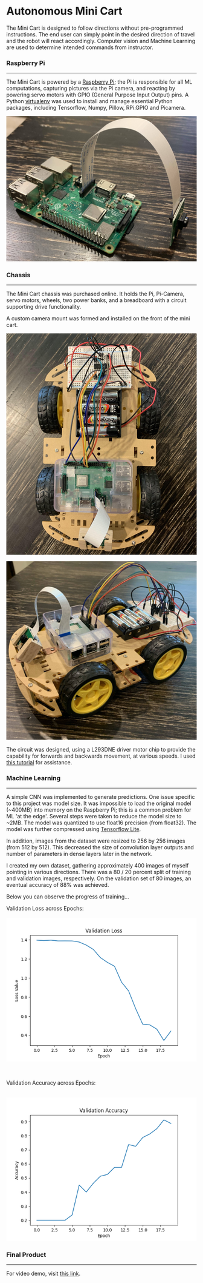 <h1>Autonomous Mini Cart</h1>

The Mini Cart is designed to follow directions without pre-programmed instructions.
The end user can simply point in the desired direction of travel and the robot will
react accordingly. Computer vision and Machine Learning are used to determine
intended commands from instructor.

<h3>Raspberry Pi</h3>
<hr>

The Mini Cart is powered by a
<a href = "https://www.raspberrypi.org/" target = "_blank" style = "color: black">Raspberry Pi</a>; the Pi is
responsible for all ML computations, capturing pictures via the Pi camera, and reacting
by powering servo motors with GPIO (General Purpose Input Output) pins. A Python
<a href = "https://virtualenv.pypa.io/en/latest/" target = "_blank" style = "color: black">virtualenv</a>
was used to install and manage essential Python packages, including Tensorflow, Numpy,
Pillow, RPi.GPIO and Picamera.

![](images/pi.jpg)

<h3>Chassis</h3>
<hr>

The Mini Cart chassis was purchased online. It holds the Pi, Pi-Camera, servo motors,
wheels, two power banks, and a breadboard with a circuit supporting drive functionality.

A custom camera mount was formed and installed on the front of the mini cart.


![](images/auto-robot1.jpg)

![](images/auto-robot2.jpg)

The circuit was designed, using a L293DNE driver motor chip to provide the capability
for forwards and backwards movement, at various speeds. I used
<a href = "https://business.tutsplus.com/tutorials/controlling-dc-motors-using-python-with-a-raspberry-pi--cms-20051">
this tutorial</a> for assistance.

<h3>Machine Learning</h3>
<hr>

A simple CNN was implemented to generate predictions. One issue specific to this project
was model size. It was impossible to load the original model (~400MB) into memory on the
Raspberry Pi; this is a common problem for ML 'at the edge'. Several steps were taken to 
reduce the model size to ~2MB. The model was quantized to use float16 precision (from
float32). The model was further compressed using 
<a href = "https://www.tensorflow.org/lite" target = "_blank">Tensorflow Lite</a>. 

In addition, images from the dataset were resized to 256 by 256 images (from 512 by 512).
This decreased the size of convolution layer outputs and number of parameters in dense 
layers later in the network.

I created my own dataset, gathering approximately 400 images of myself pointing in 
various directions. There was a 80 / 20 percent split of training and validation images, 
respectively. On the validation set of 80 images, an eventual accuracy of 88% was 
achieved.

Below you can observe the progress of training...

Validation Loss across Epochs:<br><br>
![](trained_models/model_v2/val_loss.png)

<br>

Validation Accuracy across Epochs: <br><br>

![](trained_models/model_v2/val_sparse_categorical_accuracy.png)


<h3>Final Product</h3>
<hr>

For video demo, visit <a href = "http://michaelnasello.ca/#robot-vid">this link</a>.